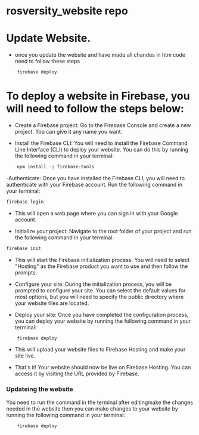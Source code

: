 # rosversity_website repo

# Update Website.
- once you update the website and have made all chandes in htm code need to follow these steps 
```sh
    firebase deploy
```

# To deploy a website in Firebase, you will need to follow the steps below:

- Create a Firebase project: Go to the Firebase Console and create a new project. You can give it any name you want.

- Install the Firebase CLI: You will need to install the Firebase Command Line Interface (CLI) to deploy your website. You can do this by running the following command in your terminal:
```sh
    npm install -g firebase-tools
```
-Authenticate: Once you have installed the Firebase CLI, you will need to authenticate with your Firebase account. Run the following command in your terminal:
  
```sh
firebase login
```  
- This will open a web page where you can sign in with your Google account.

- Initialize your project: Navigate to the root folder of your project and run the following command in your terminal:

```sh
firebase init
```

- This will start the Firebase initialization process. You will need to select "Hosting" as the Firebase product you want to use and then follow the prompts.

- Configure your site: During the initialization process, you will be prompted to configure your site. You can select the default values for most options, but you will need to specify the public directory where your website files are located.

- Deploy your site: Once you have completed the configuration process, you can deploy your website by running the following command in your terminal:

```sh
    firebase deploy
```

- This will upload your website files to Firebase Hosting and make your site live.

- That's it! Your website should now be live on Firebase Hosting. You can access it by visiting the URL provided by Firebase.

### Updateing the website
You need to run the command in the terminal after editingmake the changes needed in the website then you can make changes to your website by running the following command in your terminal:
```sh
    firebase deploy
```

